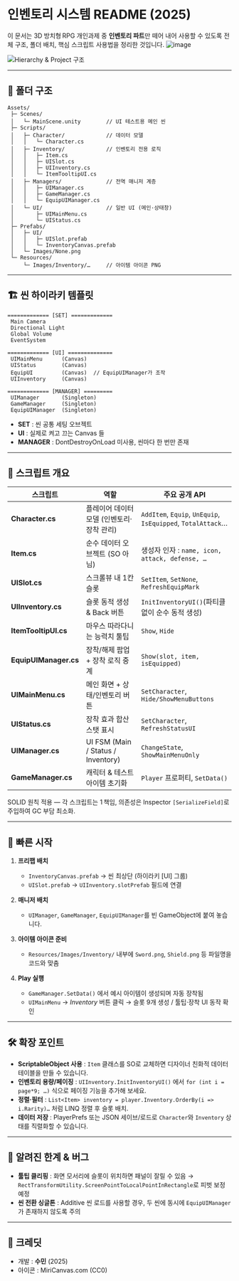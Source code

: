 # 인벤토리 시스템 README (2025)

이 문서는 3D 방치형 RPG 개인과제 중 **인벤토리 파트**만 떼어 내어 사용할 수 있도록 전체 구조, 폴더 배치, 핵심 스크립트 사용법을 정리한 것입니다.
![image](https://github.com/user-attachments/assets/fa699b93-2c61-4e4f-ace7-ea96ad1f1048)


![Hierarchy & Project 구조](./Docs/InventoryHierarchy.png)

---

## 📂 폴더 구조

```
Assets/
 ├─ Scenes/
 │   └─ MainScene.unity        // UI 테스트용 메인 씬
 ├─ Scripts/
 │   ├─ Character/             // 데이터 모델
 │   │   └─ Character.cs
 │   ├─ Inventory/             // 인벤토리 전용 로직
 │   │   ├─ Item.cs
 │   │   ├─ UISlot.cs
 │   │   ├─ UIInventory.cs
 │   │   └─ ItemTooltipUI.cs
 │   ├─ Managers/              // 전역 매니저 계층
 │   │   ├─ UIManager.cs
 │   │   ├─ GameManager.cs
 │   │   └─ EquipUIManager.cs
 │   └─ UI/                    // 일반 UI (메인·상태창)
 │       ├─ UIMainMenu.cs
 │       └─ UIStatus.cs
 ├─ Prefabs/
 │   ├─ UI/
 │   │   ├─ UISlot.prefab
 │   │   └─ InventoryCanvas.prefab
 │   └─ Images/None.png
 └─ Resources/
     └─ Images/Inventory/…     // 아이템 아이콘 PNG
```


---

## 🏗️ 씬 하이라키 템플릿

```
============= [SET] =============
 Main Camera
 Directional Light
 Global Volume
 EventSystem

============= [UI] ==============
 UIMainMenu      (Canvas)
 UIStatus        (Canvas)
 EquipUI         (Canvas)  // EquipUIManager가 조작
 UIInventory     (Canvas)

============= [MANAGER] =========
 UIManager       (Singleton)
 GameManager     (Singleton)
 EquipUIManager  (Singleton)
```

* **SET** : 씬 공통 세팅 오브젝트
* **UI** : 실제로 켜고 끄는 Canvas 들
* **MANAGER** : DontDestroyOnLoad 미사용, 씬마다 한 번만 존재


---

## 🔑 스크립트 개요

| 스크립트                  | 역할                                 | 주요 공개 API                                                   |
| --------------------- | ---------------------------------- | ----------------------------------------------------------- |
| **Character.cs**      | 플레이어 데이터 모델 (인벤토리·장착 관리)           | `AddItem`, `Equip`, `UnEquip`, `IsEquipped`, `TotalAttack`… |
| **Item.cs**           | 순수 데이터 오브젝트 (SO 아님)                | 생성자 인자 : `name, icon, attack, defense, …`                   |
| **UISlot.cs**         | 스크롤뷰 내 1칸 슬롯                       | `SetItem`, `SetNone`, `RefreshEquipMark`                    |
| **UIInventory.cs**    | 슬롯 동적 생성 & Back 버튼                 | `InitInventoryUI()`(파티클 없이 순수 동적 생성)                        |
| **ItemTooltipUI.cs**  | 마우스 따라다니는 능력치 툴팁                   | `Show`, `Hide`                                              |
| **EquipUIManager.cs** | 장착/해제 팝업 + 장착 로직 중계                | `Show(slot, item, isEquipped)`                              |
| **UIMainMenu.cs**     | 메인 화면 + 상태/인벤토리 버튼                 | `SetCharacter`, `Hide/ShowMenuButtons`                      |
| **UIStatus.cs**       | 장착 효과 합산 스탯 표시                     | `SetCharacter`, `RefreshStatusUI`                           |
| **UIManager.cs**      | UI FSM (Main / Status / Inventory) | `ChangeState`, `ShowMainMenuOnly`                           |
| **GameManager.cs**    | 캐릭터 & 테스트 아이템 초기화                  | `Player` 프로퍼티, `SetData()`                                  |

SOLID 원칙 적용 — 각 스크립트는 1 책임, 의존성은 Inspector `[SerializeField]`로 주입하여 GC 부담 최소화.

---

## 🚀 빠른 시작

1. **프리팹 배치**

   * `InventoryCanvas.prefab` → 씬 최상단 (하이라키 \[UI] 그룹)
   * `UISlot.prefab` → `UIInventory.slotPrefab` 필드에 연결
2. **매니저 배치**

   * `UIManager`, `GameManager`, `EquipUIManager`를 빈 GameObject에 붙여 놓습니다.
3. **아이템 아이콘 준비**

   * `Resources/Images/Inventory/` 내부에 `Sword.png`, `Shield.png` 등 파일명을 코드와 맞춤
4. **Play 실행**

   * `GameManager.SetData()` 에서 예시 아이템이 생성되며 자동 장착됨
   * `UIMainMenu` → *Inventory* 버튼 클릭 → 슬롯 9개 생성 / 툴팁·장착 UI 동작 확인

---

## 🛠️ 확장 포인트

* **ScriptableObject 사용** : `Item` 클래스를 SO로 교체하면 디자이너 친화적 데이터 테이블을 만들 수 있습니다.
* **인벤토리 용량/페이징** : `UIInventory.InitInventoryUI()` 에서 `for (int i = page*9; …)` 식으로 페이징 기능을 추가해 보세요.
* **정렬·필터** : `List<Item> inventory = player.Inventory.OrderBy(i => i.Rarity)…` 처럼 LINQ 정렬 후 슬롯 배치.
* **데이터 저장** : PlayerPrefs 또는 JSON 세이브/로드로 `Character`와 `Inventory` 상태를 직렬화할 수 있습니다.

---

## 🐞 알려진 한계 & 버그

* **툴팁 클리핑** : 화면 모서리에 슬롯이 위치하면 패널이 잘릴 수 있음 → `RectTransformUtility.ScreenPointToLocalPointInRectangle`로 피벗 보정 예정
* **씬 전환 싱글톤** : Additive 씬 로드를 사용할 경우, 두 씬에 동시에 `EquipUIManager`가 존재하지 않도록 주의

---

## 🙌 크레딧

* 개발 : **수민** (2025)
* 아이콘 : MiriCanvas.com (CC0)
